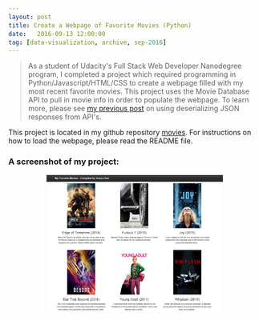 ```yaml
---
layout: post
title: Create a Webpage of Favorite Movies (Python)
date:   2016-09-13 12:00:00
tag: [data-visualization, archive, sep-2016]
---
```


>As a student of Udacity's Full Stack Web Developer Nanodegree program, I completed a project which required programming in Python/Javascript/HTML/CSS to create a webpage filled with my most recent favorite movies. This project uses the Movie Database API to pull in movie info in order to populate the webpage. To learn more, please see [my previous post](http://www.sonyahua.com/2016/08/30/parsing-API-using-JSON.html) on using deserializing JSON responses from API's.

This project is located in my github repository [movies](https://github.com/sonyahua/movies). For instructions on how to load the webpage, please read the README file. 

<h3>A screenshot of my project:</h3>

<p><div align="center"><a href="https://github.com/sonyahua/movies"><img src="/images/postimages/movies.jpg" width="70%"></a></div></p>